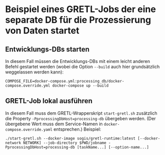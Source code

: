 # Beispiel eines GRETL-Jobs der eine separate DB für die Prozessierung von Daten startet

## Entwicklungs-DBs starten

In diesem Fall müssen die Entwicklungs-DBs
mit einem leicht anderen Befehl gestartet werden
(wobei die Option `--build` auch hier grundsätzlich weggelassen werden kann):

```
COMPOSE_FILE=docker-compose.yml:processing_db/docker-compose.override.yml docker-compose up --build
```

## GRETL-Job lokal ausführen

In diesem Fall muss dem GRETL-Wrapperskript `start-gretl.sh`
zusätzlich die Property `-PprocessingDbHost=processing-db` übergeben werden.
(Der übergebene Wert muss dem Service-Namen
in `docker-compose.override.yaml` entsprechen.)
Beispiel:

```
./start-gretl.sh --docker-image sogis/gretl-runtime:latest [--docker-network NETWORK] --job-directory $PWD/jobname -PprocessingDbHost=processing-db [taskName...] [--option-name...]
```
